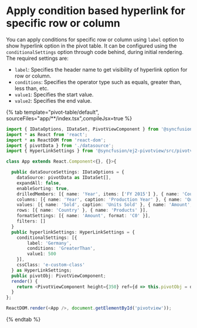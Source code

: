 # Apply condition based hyperlink for specific row or column

You can apply conditions for specific row or column using `label` option to show hyperlink option in the pivot table. It can be configured using the `conditionalSettings` option through code behind, during initial rendering. The required settings are:

* `label`: Specifies the header name to get visibility of hyperlink option for row or column.
* `conditions`: Specifies the operator type such as equals, greater than, less than, etc.
* `value1`: Specifies the start value.
* `value2`: Specifies the end value.

{% tab template="pivot-table/default", sourceFiles="app/**/index.tsx",compileJsx=true %}

```typescript
import { IDataOptions, IDataSet, PivotViewComponent } from '@syncfusion/ej2-react-pivotview';
import * as React from 'react';
import * as ReactDOM from 'react-dom';
import { pivotData } from './datasource';
import { HyperLinkSettings } from '@syncfusion/ej2-pivotview/src/pivotview/model/hypderlinksettings';

class App extends React.Component<{}, {}>{

  public dataSourceSettings: IDataOptions = {
    dataSource: pivotData as IDataSet[],
    expandAll: false,
    enableSorting: true,
    drilledMembers: [{ name: 'Year', items: ['FY 2015'] }, { name: 'Country', items: ['France'] }],
    columns: [{ name: 'Year', caption: 'Production Year' }, { name: 'Quarter' }],
    values: [{ name: 'Sold', caption: 'Units Sold' }, { name: 'Amount', caption: 'Sold Amount' }],
    rows: [{ name: 'Country' }, { name: 'Products' }],
    formatSettings: [{ name: 'Amount', format: 'C0' }],
    filters: []
  }
  public hyperlinkSettings: HyperLinkSettings = {
    conditionalSettings: [{
        label: 'Germany',
        conditions: 'GreaterThan',
        value1: 500
    }],
    cssClass: 'e-custom-class'
  } as HyperLinkSettings;
  public pivotObj: PivotViewComponent;
  render() {
    return <PivotViewComponent height={350} ref={d => this.pivotObj = d!} id='PivotView' dataSourceSettings={this.dataSourceSettings} hyperlinkSettings={this.hyperlinkSettings}></PivotViewComponent>
  }
};

ReactDOM.render(<App />, document.getElementById('pivotview'));

```

{% endtab %}
